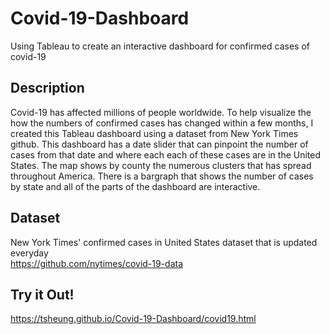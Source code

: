 # Covid-19-Dashboard
Using Tableau to create an interactive dashboard for confirmed cases of covid-19 

## Description
Covid-19 has affected millions of people worldwide. To help visualize the how the numbers of confirmed cases has changed within a few months, I created this Tableau dashboard using a dataset from New York Times github. This dashboard has a date slider that can pinpoint the number of cases from that date and where each each of these cases are in the United States. The map shows by county the numerous clusters that has spread throughout America. There is a bargraph that shows the number of cases by state and all of the parts of the dashboard are interactive. 

## Dataset
New York Times' confirmed cases in United States dataset that is updated everyday <br>
https://github.com/nytimes/covid-19-data

## Try it Out!
https://tsheung.github.io/Covid-19-Dashboard/covid19.html
